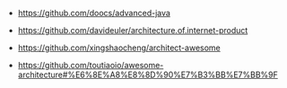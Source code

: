 + https://github.com/doocs/advanced-java

+ https://github.com/davideuler/architecture.of.internet-product

+ https://github.com/xingshaocheng/architect-awesome

+ https://github.com/toutiaoio/awesome-architecture#%E6%8E%A8%E8%8D%90%E7%B3%BB%E7%BB%9F